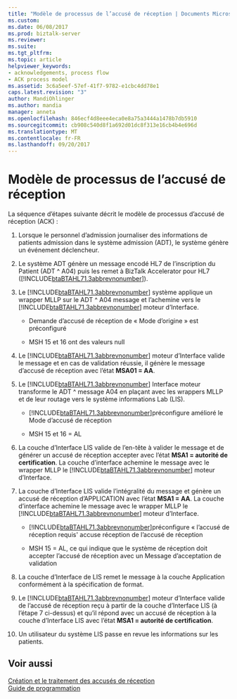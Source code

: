 ```yaml
---
title: "Modèle de processus de l’accusé de réception | Documents Microsoft"
ms.custom: 
ms.date: 06/08/2017
ms.prod: biztalk-server
ms.reviewer: 
ms.suite: 
ms.tgt_pltfrm: 
ms.topic: article
helpviewer_keywords:
- acknowledgements, process flow
- ACK process model
ms.assetid: 3c6a5eef-57ef-41f7-9782-e1cbc4dd78e1
caps.latest.revision: "3"
author: MandiOhlinger
ms.author: mandia
manager: anneta
ms.openlocfilehash: 846ecf4d8eee4eca0e8a75a3444a1478b7db5910
ms.sourcegitcommit: cb908c540d8f1a692d01dc8f313e16cb4b4e696d
ms.translationtype: MT
ms.contentlocale: fr-FR
ms.lasthandoff: 09/20/2017
---
```

# <a name="ack-process-model"></a>Modèle de processus de l’accusé de réception
La séquence d’étapes suivante décrit le modèle de processus d’accusé de réception (ACK) :  
  
1.  Lorsque le personnel d’admission journaliser des informations de patients admission dans le système admission (ADT), le système génère un événement déclencheur.  
  
2.  Le système ADT génère un message encodé HL7 de l’inscription du Patient (ADT ^ A04) puis les remet à BizTalk Accelerator pour HL7 ([!INCLUDE[btaBTAHL71.3abbrevnonumber](../../includes/btabtahl71-3abbrevnonumber-md.md)]).  
  
3.  Le [!INCLUDE[btaBTAHL71.3abbrevnonumber](../../includes/btabtahl71-3abbrevnonumber-md.md)] système applique un wrapper MLLP sur le ADT ^ A04 message et l’achemine vers le [!INCLUDE[btaBTAHL71.3abbrevnonumber](../../includes/btabtahl71-3abbrevnonumber-md.md)] moteur d’Interface.  
  
    -   Demande d’accusé de réception de « Mode d’origine » est préconfiguré  
  
    -   MSH 15 et 16 ont des valeurs null  
  
4.  Le [!INCLUDE[btaBTAHL71.3abbrevnonumber](../../includes/btabtahl71-3abbrevnonumber-md.md)] moteur d’Interface valide le message et en cas de validation réussie, il génère le message d’accusé de réception avec l’état **MSA01 = AA**.  
  
5.  Le [!INCLUDE[btaBTAHL71.3abbrevnonumber](../../includes/btabtahl71-3abbrevnonumber-md.md)] Interface moteur transforme le ADT ^ message A04 en plaçant avec les wrappers MLLP et de leur routage vers le système informations Lab (LIS).  
  
    -   [!INCLUDE[btaBTAHL71.3abbrevnonumber](../../includes/btabtahl71-3abbrevnonumber-md.md)]préconfigure amélioré le Mode d’accusé de réception  
  
    -   MSH 15 et 16 = AL  
  
6.  La couche d’Interface LIS valide de l’en-tête à valider le message et de générer un accusé de réception accepter avec l’état **MSA1 = autorité de certification**. La couche d’interface achemine le message avec le wrapper MLLP le [!INCLUDE[btaBTAHL71.3abbrevnonumber](../../includes/btabtahl71-3abbrevnonumber-md.md)] moteur d’Interface.  
  
7.  La couche d’Interface LIS valide l’intégralité du message et génère un accusé de réception d’APPLICATION avec l’état **MSA1 = AA**. La couche d’interface achemine le message avec le wrapper MLLP le [!INCLUDE[btaBTAHL71.3abbrevnonumber](../../includes/btabtahl71-3abbrevnonumber-md.md)] moteur d’Interface.  
  
    -   [!INCLUDE[btaBTAHL71.3abbrevnonumber](../../includes/btabtahl71-3abbrevnonumber-md.md)]préconfigure « l’accusé de réception requis' accuse réception de l’accusé de réception  
  
    -   MSH 15 = AL, ce qui indique que le système de réception doit accepter l’accusé de réception avec un Message d’acceptation de validation  
  
8.  La couche d’Interface de LIS remet le message à la couche Application conformément à la spécification de format.  
  
9. Le [!INCLUDE[btaBTAHL71.3abbrevnonumber](../../includes/btabtahl71-3abbrevnonumber-md.md)] moteur d’Interface valide de l’accusé de réception reçu à partir de la couche d’Interface LIS (à l’étape 7 ci-dessus) et qu’il répond avec un accusé de réception à la couche d’Interface LIS avec l’état **MSA1 = autorité de certification**.  
  
10. Un utilisateur du système LIS passe en revue les informations sur les patients.  
  
## <a name="see-also"></a>Voir aussi  
 [Création et le traitement des accusés de réception](../../adapters-and-accelerators/accelerator-hl7/creating-and-processing-acknowledgments.md)   
 [Guide de programmation](../../adapters-and-accelerators/accelerator-hl7/programming-guide1.md)